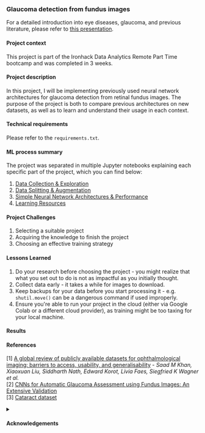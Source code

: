 ### Glaucoma detection from fundus images
For a detailed introduction into eye diseases, glaucoma, and previous literature, please refer to [this presentation](link-to-presentation-on-GitHub).

#### Project context
This project is part of the Ironhack Data Analytics Remote Part Time bootcamp and was completed in 3 weeks.

#### Project description
In this project, I will be implementing previously used neural network architectures for glaucoma detection from retinal fundus images. The purpose of the project is both to compare previous architectures on new datasets, as well as to learn and understand their usage in each context.

#### Technical requirements
Please refer to the `requirements.txt`.

#### ML process summary
The project was separated in multiple Jupyter notebooks explaining each specific part of the project, which you can find below:

1. [Data Collection & Exploration](https://github.com/sabinagio/do-you-see-what-AI-see/blob/master/1-data-collection-and-exploration.ipynb)
2. [Data Splitting & Augmentation](https://github.com/sabinagio/do-you-see-what-AI-see/blob/master/2-data-splitting-and-augmentation.ipynb)
3. [Simple Neural Network Architectures & Performance](https://github.com/sabinagio/do-you-see-what-AI-see/blob/master/3-simple-CNN-model.ipynb)
4. [Learning Resources](https://github.com/sabinagio/do-you-see-what-AI-see/blob/master/learning-resources.md)

#### Project Challenges 
1. Selecting a suitable project
2. Acquiring the knowledge to finish the project
3. Choosing an effective training strategy  

#### Lessons Learned
1. Do your research before choosing the project - you might realize that what you set out to do is not as impactful as you initially thought.
2. Collect data early - it takes a while for images to download.
3. Keep backups for your data before you start processing it - e.g. `shutil.move()` can be a dangerous command if used improperly.
4. Ensure you're able to run your project in the cloud (either via Google Colab or a different cloud provider), as training might be too taxing for your local machine.
 
#### Results

#### References
[1] [A global review of publicly available datasets for ophthalmological imaging: barriers to access, usability, and generalisability](https://www.thelancet.com/journals/landig/article/PIIS2589-7500(20)30240-5/fulltext) - *Saad M Khan, Xiaoxuan Liu, Siddharth Nath, Edward Korot, Livia Faes, Siegfried K Wagner et al.*  
[2] [CNNs for Automatic Glaucoma Assessment using Fundus Images: An Extensive Validation](https://figshare.com/s/c2d31f850af14c5b5232)  
[3] [Cataract dataset](https://www.kaggle.com/datasets/jr2ngb/cataractdataset)

<details>
<summary><h4>Acknowledgements</h4></summary>

Thank you Xisca & Arek for the support, inspiration, and encouragement throughout the bootcamp and especially during the final project :star:
</details>